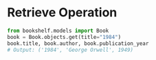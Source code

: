 # Retrieve Operation

```python
from bookshelf.models import Book
book = Book.objects.get(title="1984")
book.title, book.author, book.publication_year
# Output: ('1984', 'George Orwell', 1949)
```
